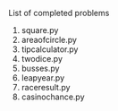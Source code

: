 List of completed problems

1. square.py 
2. areaofcircle.py 
3. tipcalculator.py 
4. twodice.py 
5. busses.py 
6. leapyear.py
7. raceresult.py
8. casinochance.py
